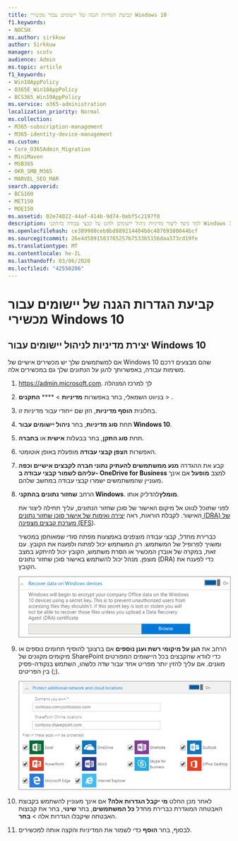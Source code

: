 ```yaml
---
title: קביעת הגדרות הגנה של יישומים עבור מכשירי Windows 10
f1.keywords:
- NOCSH
ms.author: sirkkuw
author: Sirkkuw
manager: scotv
audience: Admin
ms.topic: article
f1_keywords:
- Win10AppPolicy
- O365E_Win10AppPolicy
- BCS365_Win10AppPolicy
ms.service: o365-administration
localization_priority: Normal
ms.collection:
- M365-subscription-management
- M365-identity-device-management
ms.custom:
- Core_O365Admin_Migration
- MiniMaven
- MSB365
- OKR_SMB_M365
- MARVEL_SEO_MAR
search.appverid:
- BCS160
- MET150
- MOE150
ms.assetid: 02e74022-44af-414b-9d74-0ebf5c2197f0
description: למד כיצד ליצור מדיניות ניהול יישומים ולהגן על קבצי עבודה בהתקני Windows 10 האישיים של המשתמשים שלך.
ms.openlocfilehash: ce389980ceb8bd889214404b0c48769380044bcf
ms.sourcegitcommit: 26e4d5091583765257b7533b5156daa373cd19fe
ms.translationtype: MT
ms.contentlocale: he-IL
ms.lasthandoff: 03/06/2020
ms.locfileid: "42550206"
---
```

# <a name="set-application-protection-settings-for-windows-10-devices"></a>קביעת הגדרות הגנה של יישומים עבור מכשירי Windows 10

## <a name="create-an-app-management-policy-for-windows-10"></a>יצירת מדיניות לניהול יישומים עבור Windows 10

אם למשתמשים שלך יש מכשירים אישיים של Windows 10 שהם מבצעים דרכם משימות עבודה, באפשרותך להגן על הנתונים שלך גם במכשירים אלה.
  
1. <a href="https://go.microsoft.com/fwlink/p/?linkid=837890" target="_blank">https://admin.microsoft.com</a>. לך למרכז המנהלה 
    
2. בניווט השמאלי, בחר באפשרות **מדיניות** \> **** **התקנים** \> .

3. בחלונית **הוסף מדיניות**, הזן שם ייחודי עבור מדיניות זו. 
    
4. תחת **סוג מדיניות**, בחר **ניהול יישומים עבור Windows 10**.
    
5. תחת **סוג התקן**, בחר בבעלות **אישית** או **בחברה**.
    
6. האפשרות **הצפן קבצי עבודה** מופעלת באופן אוטומטי. 
    
7. קבע את ההגדרה **מנע ממשתמשים להעתיק נתוני חברה לקבצים אישיים וכפה עליהם לשמור קבצי עבודה ב- OneDrive for Business** למצב **מופעל** אם אינך מעוניין שהמשתמשים ישמרו קבצי עבודה במחשב שלהם. 
    
9. הרחב **שחזור נתונים בהתקני Windows**. **מומלץ**להדליק אותו.
    
    לפני שתוכל לנווט אל מיקום האישור של סוכן שחזור הנתונים, עליך תחילה ליצור את האישור. לקבלת הוראות, ראה [יצירה ואימות של אישור סוכן שחזור נתונים (DRA) של מערכת קבצים מצפינה (EFS](https://go.microsoft.com/fwlink/p/?linkid=853700)).
    
    כברירת מחדל, קבצי עבודה מוצפנים באמצעות מפתח סודי שמאוחסן במכשיר ומשויך לפרופיל של המשתמש. רק המשתמש יכול לפתוח ולפענח את הקובץ. עם זאת, במקרה של אובדן המכשיר או הסרת משתמש, הקובץ יכול להיתקע במצב מוצפן. מנהל יכול להשתמש באישור סוכן שחזור נתונים (DRA) כדי לפענח את הקובץ.
    
    ![Browse to Data Recovery Agent certificate.](../media/7d7d664f-b72f-4293-a3e7-d0fa7371366c.png)
  
10. הרחב את **הגן על מיקומי רשת וענן נוספים** אם ברצונך להוסיף תחומים נוספים או מיקומים מקוונים של SharePoint כדי לוודא שהקבצים בכל היישומים המפורטים מוגנים. אם עליך להזין יותר מפריט אחד עבור שדה כלשהו, השתמש בנקודה-פסיק (;) בין הפריטים.
    
    ![Expand Protect additional network and cloud locations, and enter domains or SharePoint Online sites you own.](../media/7afaa0c7-ba53-456d-8c61-312c45e09625.png)
  
11. לאחר מכן החלט **מי יקבל הגדרות אלה?** אם אינך מעוניין להשתמש בקבוצת האבטחה המוגדרת כברירת מחדל **כל המשתמשים**, בחר **שינוי**, בחר את קבוצות האבטחה שיקבלו הגדרות אלה \> **בחר**.
    
12. לבסוף, בחר **הוסף** כדי לשמור את המדיניות והקצה אותה למכשירים. 
